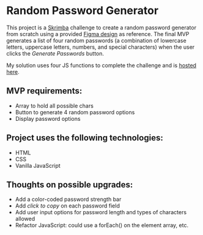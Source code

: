 # Random Password Generator

This project is a [Skrimba](https://scrimba.com/) challenge to create a random password generator from scratch using a provided [Figma design](https://www.figma.com/file/YRO9Iw5IYaOorjnRyNz4bV/Random-Password-Generator?node-id=0%3A1) as reference. The final MVP generates a list of four random passwords (a combination of lowercase letters, uppercase letters, numbers, and special characters) when the user clicks the _Generate Passwords_ button.

My solution uses four JS functions to complete the challenge and is [hosted here](https://redirwin.github.io/password-generator/).

## MVP requirements:

- Array to hold all possible chars
- Button to generate 4 random password options
- Display password options

## Project uses the following technologies:

- HTML
- CSS
- Vanilla JavaScript

## Thoughts on possible upgrades:

- Add a color-coded password strength bar
- Add _click to copy_ on each password field
- Add user input options for password length and types of characters allowed
- Refactor JavaScript: could use a forEach() on the element array, etc.
